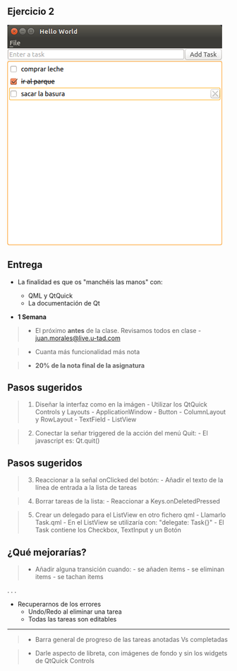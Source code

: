 ## Ejercicio 2 ##

  ![TODO con QWidgets](todo-qml.png)

## Entrega ##

- La finalidad es que os "manchéis las manos" con:
	- QML y QtQuick
	- La documentación de Qt

- **1 Semana**

>- El próximo **antes** de la clase. Revisamos todos en clase
    - juan.morales@live.u-tad.com

>- Cuanta más funcionalidad más nota

>- **20% de la nota final de la asignatura**

## Pasos sugeridos ##

>1. Diseñar la interfaz como en la imágen
    - Utilizar los QtQuick Controls y Layouts
	- ApplicationWindow
	- Button
	- ColumnLayout y RowLayout
	- TextField
	- ListView

>2. Conectar la señar triggered de la acción del menú Quit:
    - El javascript es: Qt.quit() 

## Pasos sugeridos ##

>3. Reaccionar a la señal onClicked del botón: 
    - Añadir el texto de la línea de entrada a la lista de tareas

>4. Borrar tareas de la lista:
    - Reaccionar a Keys.onDeletedPressed

>5. Crear un delegado para el ListView en otro fichero qml
    - Llamarlo Task.qml
	- En el ListView se utilizaría con: "delegate: Task{}"
    - El Task contiene los Checkbox, TextInput y un Botón
	
## ¿Qué mejorarías? ##

> - Añadir alguna transición cuando:
	- se añaden items
	- se eliminan items
	- se tachan items
	
. . .

* Recuperarnos de los errores
    - Undo/Redo al eliminar una tarea
	- Todas las tareas son editables

-----------------------

> - Barra general de progreso de las tareas anotadas Vs completadas

> - Darle aspecto de libreta, con imágenes de fondo y sin los widgets
>   de QtQuick Controls
